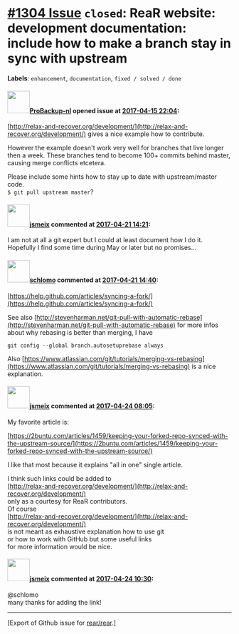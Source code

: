 [\#1304 Issue](https://github.com/rear/rear/issues/1304) `closed`: ReaR website: development documentation: include how to make a branch stay in sync with upstream
===================================================================================================================================================================

**Labels**: `enhancement`, `documentation`, `fixed / solved / done`

#### <img src="https://avatars.githubusercontent.com/u/515451?u=4f985fa15d087babc5049c337be90b42b56c8b8b&v=4" width="50">[ProBackup-nl](https://github.com/ProBackup-nl) opened issue at [2017-04-15 22:04](https://github.com/rear/rear/issues/1304):

[http://relax-and-recover.org/development/](http://relax-and-recover.org/development/)
gives a nice example how to contribute.

However the example doesn't work very well for branches that live longer
then a week. These branches tend to become 100+ commits behind master,
causing merge conflicts etcetera.

Please include some hints how to stay up to date with upstream/master
code.  
`$ git pull upstream master`?

#### <img src="https://avatars.githubusercontent.com/u/1788608?u=925fc54e2ce01551392622446ece427f51e2f0ce&v=4" width="50">[jsmeix](https://github.com/jsmeix) commented at [2017-04-21 14:21](https://github.com/rear/rear/issues/1304#issuecomment-296204093):

I am not at all a git expert but I could at least document how I do
it.  
Hopefully I find some time during May or later but no promises...

#### <img src="https://avatars.githubusercontent.com/u/101384?v=4" width="50">[schlomo](https://github.com/schlomo) commented at [2017-04-21 14:40](https://github.com/rear/rear/issues/1304#issuecomment-296209410):

[https://help.github.com/articles/syncing-a-fork/](https://help.github.com/articles/syncing-a-fork/)

See also
[http://stevenharman.net/git-pull-with-automatic-rebase](http://stevenharman.net/git-pull-with-automatic-rebase)
for more infos about why rebasing is better than merging, I have

    git config --global branch.autosetuprebase always

Also
[https://www.atlassian.com/git/tutorials/merging-vs-rebasing](https://www.atlassian.com/git/tutorials/merging-vs-rebasing)
is a nice explanation.

#### <img src="https://avatars.githubusercontent.com/u/1788608?u=925fc54e2ce01551392622446ece427f51e2f0ce&v=4" width="50">[jsmeix](https://github.com/jsmeix) commented at [2017-04-24 08:05](https://github.com/rear/rear/issues/1304#issuecomment-296567192):

My favorite article is:

[https://2buntu.com/articles/1459/keeping-your-forked-repo-synced-with-the-upstream-source/](https://2buntu.com/articles/1459/keeping-your-forked-repo-synced-with-the-upstream-source/)

I like that most because it explains "all in one" single article.

I think such links could be added to  
[http://relax-and-recover.org/development/](http://relax-and-recover.org/development/)  
only as a courtesy for ReaR contributors.  
Of course  
[http://relax-and-recover.org/development/](http://relax-and-recover.org/development/)  
is not meant as exhaustive explanation how to use git  
or how to work with GitHub but some useful links  
for more information would be nice.

#### <img src="https://avatars.githubusercontent.com/u/1788608?u=925fc54e2ce01551392622446ece427f51e2f0ce&v=4" width="50">[jsmeix](https://github.com/jsmeix) commented at [2017-04-24 10:30](https://github.com/rear/rear/issues/1304#issuecomment-296610662):

@schlomo  
many thanks for adding the link!

------------------------------------------------------------------------

\[Export of Github issue for
[rear/rear](https://github.com/rear/rear).\]
